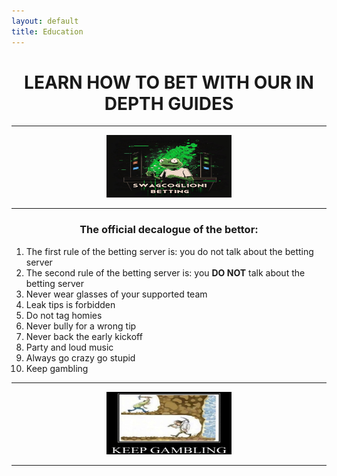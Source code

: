 ```yaml
---
layout: default
title: Education
---  
```



# **<center>LEARN HOW TO BET WITH OUR IN DEPTH GUIDES</center>**  

___  

<p align="center">
  <img src="/assets/images/SWAGCOGLOGO.jpg" width="200" height="100">
</p>  

___  
  
### **<center>The official decalogue of the bettor:</center>**
1. The first rule of the betting server is: you do not talk about the betting server
2. The second rule of the betting server is: you **DO NOT** talk about the betting server
3. Never wear glasses of your supported team
4. Leak tips is forbidden
5. Do not tag homies
6. Never bully for a wrong tip
7. Never back the early kickoff
8. Party and loud music
9. Always go crazy go stupid
10. Keep gambling  

___  

<p align="center">
  <img src="/assets/images/keepgambling.webp" width="200" height="100">
</p>  

___





